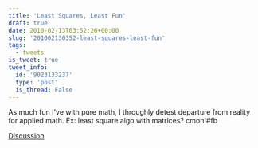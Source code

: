 ```yaml
---
title: 'Least Squares, Least Fun'
draft: true
date: 2010-02-13T03:52:26+00:00
slug: '201002130352-least-squares-least-fun'
tags:
  - tweets
is_tweet: true
tweet_info:
  id: '9023133237'
  type: 'post'
  is_thread: False
---
```




As much fun I've with pure math, I throughly detest departure from reality for applied math. Ex: least square algo with matrices? cmon!#fb

[Discussion](https://x.com/sytelus/status/9023133237)
